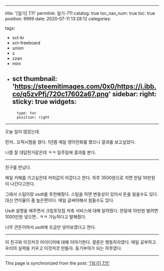 
---
title: '[일기] 7.11'
permlink: 일기-711
catalog: true
toc_nav_num: true
toc: true
position: 9999
date: 2020-07-11 13:28:12
categories:

tags:
- sct-kr
- sct-freeboard
- union
- s
- zzan
- mini
- sct
thumbnail: 'https://steemitimages.com/0x0/https://i.ibb.co/q5zvPfj/720c17602a67.png'
sidebar:
    right:
        sticky: true
widgets:
    -
        type: toc
        position: right
---


오늘 일이 많았는데

먼저.. 오픽시험을 쳤다.
1년쯤 매일 영어전화를 했으니
결과를 보고싶었다.

나름 잘 대답한거같은데 ㅋㅋ
일주일에 결과를 본다.

---

친구를 만났다.

매일 카페를 가고싶은데 커피값이 아깝다고 한다. 하루 3500원으로 치면 한달 10만원이 나간다고한다.

그래서 스팀이랑 usdt를 추천해줬다.
스팀을 하면 변동성이 있어서 돈을 잃을수도 있다. 대신 연이율이 좀 높은편이다. 매일 글써야해서 힘들수도 있다.

Usdt 설명을 해주면서 크립토닷컴 저축 서비스에 대해 알려줬다. 한달에 10만원 벌려면 1000만원 넣으면.. ㅋㅋ 가능하다고 말해줬다.

너무 큰돈이여서 usdt에 조금만 넣어보겠다고 한다.

---

이 친구와 이것저것 아이디어에 대해 이야기한다.
결론은 행동하자였다. 매일 공부하고 우리의 실력을 키우고 이것저것 만들자. 동기부여가 되는 하루였다.

- - -

This page is synchronized from the post: ['[일기] 7.11'](https://steempeak.com/@jacobyu/7-11)
